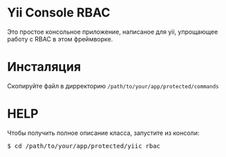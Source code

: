 Yii Console RBAC
================

Это простое консольное приложение, написаное для yii, упрощающее работу с RBAC в этом фреймворке.

Инсталяция
==========

Скопируйте файл в дирректорию <code>/path/to/your/app/protected/commands</code>

HELP
====

Чтобы получить полное описание класса, запустите из консоли:

<pre>$ cd /path/to/your/app/protected/yiic rbac</pre>
